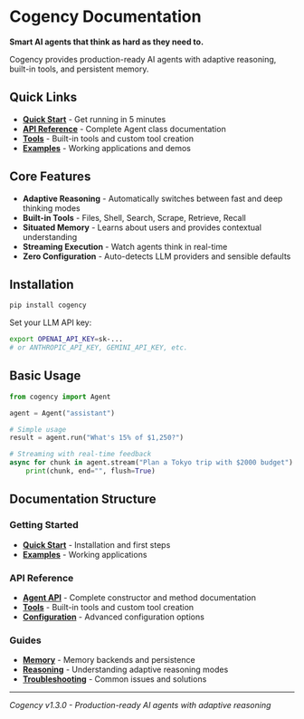 # Cogency Documentation

**Smart AI agents that think as hard as they need to.**

Cogency provides production-ready AI agents with adaptive reasoning, built-in tools, and persistent memory.

## Quick Links

- **[Quick Start](quickstart.md)** - Get running in 5 minutes
- **[API Reference](api.md)** - Complete Agent class documentation
- **[Tools](tools.md)** - Built-in tools and custom tool creation
- **[Examples](../examples/)** - Working applications and demos

## Core Features

- **Adaptive Reasoning** - Automatically switches between fast and deep thinking modes
- **Built-in Tools** - Files, Shell, Search, Scrape, Retrieve, Recall
- **Situated Memory** - Learns about users and provides contextual understanding
- **Streaming Execution** - Watch agents think in real-time
- **Zero Configuration** - Auto-detects LLM providers and sensible defaults

## Installation

```bash
pip install cogency
```

Set your LLM API key:
```bash
export OPENAI_API_KEY=sk-...
# or ANTHROPIC_API_KEY, GEMINI_API_KEY, etc.
```

## Basic Usage

```python
from cogency import Agent

agent = Agent("assistant")

# Simple usage
result = agent.run("What's 15% of $1,250?")

# Streaming with real-time feedback
async for chunk in agent.stream("Plan a Tokyo trip with $2000 budget"):
    print(chunk, end="", flush=True)
```

## Documentation Structure

### Getting Started
- **[Quick Start](quickstart.md)** - Installation and first steps
- **[Examples](../examples/)** - Working applications

### API Reference  
- **[Agent API](api.md)** - Complete constructor and method documentation
- **[Tools](tools.md)** - Built-in tools and custom tool creation
- **[Configuration](config.md)** - Advanced configuration options

### Guides
- **[Memory](memory.md)** - Memory backends and persistence
- **[Reasoning](reasoning.md)** - Understanding adaptive reasoning modes
- **[Troubleshooting](troubleshooting.md)** - Common issues and solutions

---

*Cogency v1.3.0 - Production-ready AI agents with adaptive reasoning*